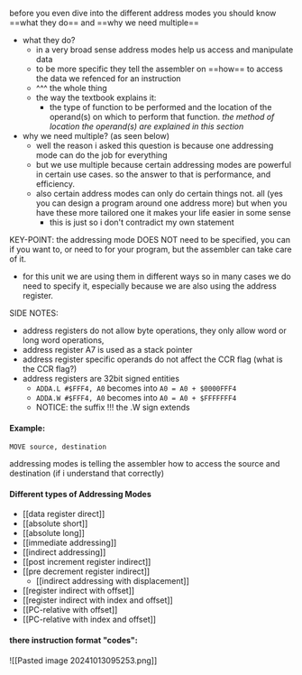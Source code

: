 before you even dive into the different address modes you should know ==what they do== and ==why we need multiple==

- what they do?
	- in a very broad sense address modes help us access and manipulate data
	- to be more specific they tell the assembler on ==how== to access the data we refenced for an instruction  
	- ^^^ the whole thing
	- the way the textbook explains it:
		- the type of function to be performed and the location of the operand(s) on which to perform that function. *the method of location the operand(s) are explained in this section*
- why we need multiple? (as seen below)
	- well the reason i asked this question is because one addressing mode can do the job for everything
	- but we use multiple because certain addressing modes are powerful in certain use cases. so the answer to that is performance, and efficiency.
	- also certain address modes can only do certain things not. all (yes you can design a program around one address more) but when you have these more tailored one it makes your life easier in some sense
		- this is just so i don't contradict my own statement

KEY-POINT: the addressing mode DOES NOT need to be specified, you can if you want to, or need to for your program, but the assembler can take care of it.
 - for this unit we are using them in different ways so in many cases we do need to specify it, especially because we are also using the address register.

SIDE NOTES: 
- address registers do not allow byte operations, they only allow word or long word operations, 
- address register A7 is used as a stack pointer
- address register specific operands do not affect the CCR flag (what is the CCR flag?)
- address registers are 32bit signed entities
	- `ADDA.L #$FFF4, A0`  becomes into `A0 = A0 + $0000FFF4`
	- `ADDA.W #$FFF4, A0` becomes into `A0 = A0 + $FFFFFFF4` 
	- NOTICE: the suffix !!! the .W sign extends

#### **Example:**
```
MOVE source, destination
```

addressing modes is telling the assembler how to access the source and destination (if i understand that correctly)

#### **Different types of Addressing Modes**
- [[data register direct]]
- [[absolute short]]
- [[absolute long]]
- [[immediate addressing]]
- [[indirect addressing]]
- [[post increment register indirect]]
- [[pre decrement register indirect]]
	- [[indirect addressing with displacement]]
- [[register indirect with offset]]
- [[register indirect with index and offset]]
- [[PC-relative with offset]]
- [[PC-relative with index and offset]]

#### there instruction format "codes":
![[Pasted image 20241013095253.png]]